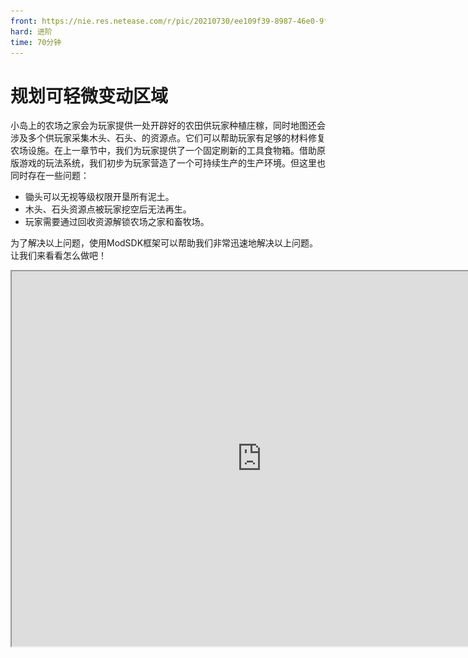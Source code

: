 ```yaml
---
front: https://nie.res.netease.com/r/pic/20210730/ee109f39-8987-46e0-9fe7-40ebb23060fa.png
hard: 进阶
time: 70分钟
---
```


# 规划可轻微变动区域

小岛上的农场之家会为玩家提供一处开辟好的农田供玩家种植庄稼，同时地图还会涉及多个供玩家采集木头、石头、的资源点。它们可以帮助玩家有足够的材料修复农场设施。在上一章节中，我们为玩家提供了一个固定刷新的工具食物箱。借助原版游戏的玩法系统，我们初步为玩家营造了一个可持续生产的生产环境。但这里也同时存在一些问题：

- 锄头可以无视等级权限开垦所有泥土。
- 木头、石头资源点被玩家挖空后无法再生。
- 玩家需要通过回收资源解锁农场之家和畜牧场。

为了解决以上问题，使用ModSDK框架可以帮助我们非常迅速地解决以上问题。让我们来看看怎么做吧！

<iframe src="https://cc.163.com/act/m/daily/iframeplayer/?id=6152b923b8a81f8fa07dc899" height="600" width="800" allow="fullscreen" />

## 接入Mod环境

编辑器会在地图工程内新建Mod脚本文件夹，文件夹会以**Script_NeteaseMod**加上一串随机字符组成。

<img src="./images/11.png" alt="11" style="zoom:135%;" />

> - modMain.py文件是该Mod脚本的主入口，一个脚本文件夹的主目录下有且只能有一个入口文件，我们也只能在这里注册自定义的服务端与客户端系统。
> - 自定义系统是个类，在没有学习到Python编程中面向对象的环节前，您可以简单理解为自创一个系统入口。这个入口会依据跑在服务端还是客户端的环境下，被挂接到由@Mod.InitServer()或Mod.InitClient()装饰的函数里。在客户端上运行则使用clientApi.RegisterSystem接口，在服务端上运行则使用serverApi.RegisterSystem接口。
> - RegisterSystem接受3个参数，第一个参数是该Mod的唯一通信标识符。第二个是自定义系统名称。第三个是自定义系统类的路径。唯一通信标识符和自定义系统名称建议使用可读性强、令人印象深刻且独一无二的名字，这会帮助游戏引擎能够更好地分辨出来自不同Mod的各种系统入口。使用重复性高的名字可能会导致脚本引擎在注册自定义系统时无法辨识来源而造成Mod加载失败。路径参数会合并文件路径与系统类的名字，以下图代码为例：若系统类在py文件里用**Main**作名称，系统文件以**blockListene**r为py文件名，并且它还被包裹在Mod主目录的server文件夹内。则路径会以**Script_Netease{随机字符串}.server.blockListener.Main**来排序。

```python
# -*- coding: UTF-8 -*-
from mod.common.mod import Mod
import mod.server.extraServerApi as serverApi
import mod.client.extraClientApi as clientApi


@Mod.Binding(name="NeteaseModw7ijjGNn", version="0.1")
class NeteaseModw7ijjGNn(object):

    def __init__(self):
        pass

    @Mod.InitClient()
    def NeteaseModw7ijjGNnClientInit(self):
        # type: () -> None
        """Mod被挂载时，在这里注册自定义MOD客户端系统"""
        pass

    @Mod.InitServer()
    def NeteaseModw7ijjGNnServerInit(self):
        # type: () -> None
        """Mod被挂载时，在这里注册自定义MOD服务端系统"""
        serverApi.RegisterSystem("FarmMod", "ServerBlockListenerServer",
                                 "Script_NeteaseModw7ijjGNn.server.blockListener.Main")
        pass

    @Mod.DestroyClient()
    def NeteaseModw7ijjGNnClientDestroy(self):
        # type: () -> None
        """Mod被卸下时，销毁自定义MOD客户端系统"""
        pass

    @Mod.DestroyServer()
    def NeteaseModw7ijjGNnServerDestroy(self):
        # type: () -> None
        """Mod被卸下时，销毁自定义MOD客户端系统"""
        pass
```

> - 自定义系统内可以监听原版事件和自定义Mod事件。
> - 根据服务端与客户端的区别 ，我们在<a href="../../../../mcdocs/1-ModAPI/事件/世界.html" rel="noopenner"> 模组SDK文档 </a>用相应的原版事件来定义一个回调函数。回调函数内会返回这个事件传递的数据信息，通过对数据的提取、类型判断、创建接口，可以实现丰富的玩法逻辑。
> - 在自定义系统类里，我们也可以将常用的代码块用函数封装，实现更高的开发效率。

## 阻止玩家对其他区域做出耕地行为

在地形大观里，一共有三种方块会被锄头耕耘，它们分别是**草地**、**泥土**和**土径**。其中**泥土**是允许玩家还耕的方块类型。

我们使用**ServerBlockUseEvent**事件来监听玩家交互方块的行为，并在玩家手持石锄时阻止他们进一步操作。

![12](./images/12.png)

为了阻止玩家能够任意翻弄草地和土径，我们需要将他们加入监听方块被交互的白名单里，并在事件中取消石锄与方块的交互行为。完整代码如下：

```python
# -*- coding: UTF-8 -*-
from mod.server.system.serverSystem import ServerSystem
from mod.common.minecraftEnum import ItemPosType
import mod.server.extraServerApi as serverApi

# 自定义Mod服务端系统类
class Main(ServerSystem):

    def __init__(self, namespace, system_name):
		# 继承父类
        ServerSystem.__init__(self, namespace, system_name)
        namespace = serverApi.GetEngineNamespace()
        system_name = serverApi.GetEngineSystemName()
        # 监听交互方块事件
        self.ListenForEvent(namespace, system_name,
                            'ServerBlockUseEvent', self, self.using_item)
        # 根据文档描述，原版方块需要通过添加进交互方块的白名单内才能触发ServerBlockUseEvent
        block_comp = serverApi.GetEngineCompFactory().CreateBlockUseEventWhiteList(serverApi.GetLevelId())
        # 在地图的方块结构里，一共受到锄头影响的两种地形方块是
        self.blocked_list = ["minecraft:grass", "minecraft:grass_path"]
        for block_name in self.blocked_list:
            # 加入白名单
            block_comp.AddBlockItemListenForUseEvent(block_name)
	
    # 交互方块事件
    def using_item(self, event):
        # 获取玩家ID
        player_id = event['playerId']
        # 创建玩家的物品接口
        item_comp = serverApi.GetEngineCompFactory().CreateItem(player_id)
        # 获取玩家手持物品信息
        carried_item = item_comp.GetPlayerItem(ItemPosType.CARRIED, 0)
        # 获取事件里交互的方块类型
        block_name = event['blockName']
        # 判断方块类型是否是土径或草地，并判断玩家手持物品是否是石锄
        if carried_item and carried_item['newItemName'] == 'minecraft:stone_hoe' and block_name in self.blocked_list:
            # 取消交互
            event['cancel'] = True
```

最后，我们将编辑器界面切换至地图编辑器，通过游戏模式功能进入内嵌的游戏环境。现在使用锄头无法耕耘泥土和土径，但玩家还能将泥土还原成耕地！

![8](./images/8.gif)

## 循环可再生的资源点

获取金币是玩家解锁更多家具、衣服、扩大农业规模的重要途径。直接的经济来源来自玩家进行农业生产活动的收益。但农产品的成熟存在着一个客观地生长周期，作物会随着游戏随机刻的递进而提升生长阶段，这可能会使玩家觉得时间过得很枯燥。因此，加入木头与石材的资源点设定，是一种改变玩家游戏节奏的方式。我们为玩家提供额外的金币获取渠道的同时，也让他们能够更加有充实感地利用时间。

首先是使用地图编辑器预制资源区域。点击笔刷功能。

![13](./images/13.png)

若**笔刷预设面板**处于折叠状态，可以点击与其他面板的连接区域进行拉伸。这里我们使用**圆预设**，默认使用高度5，长度5，宽度5的大小。

![14](./images/14.png)

在**混合设置**里对**笔刷**的立体区域方块进行成分设置。点击**添加成分**按钮，将设定调整为笔刷形状会混合50%石头和50%木头。

![15](./images/15.png)

在教程里，我们只设置5个资源点，并用选取工具资源点的最左下角的坐标记录下来。最后再通过保存结构的方式将资源点保存至本地行为包内，并使用ModSDK定时重置它们。

> **结构**与**素材**的区别在于：前者是我的世界基岩版的通用格式，而后者是MCSTUDIO所保存的模板格式。开发者和玩家可以通过分享结构，在游戏里或者使用ModSDK生成出来。而素材大多情况下是围绕着MCSTUDIO去使用的。但两者功能都是将地图建筑作为模板，方便我们在改变场景方块的时候能够直接调用它们。

```python
# -*- coding: UTF-8 -*-
from mod.server.system.serverSystem import ServerSystem
from mod.common.minecraftEnum import ItemPosType
import mod.server.extraServerApi as serverApi


class Main(ServerSystem):

    def __init__(self, namespace, system_name):
        # 继承父类
        ServerSystem.__init__(self, namespace, system_name)
        namespace = serverApi.GetEngineNamespace()
        system_name = serverApi.GetEngineSystemName()
        # 监听交互方块事件
        # ...........
        self.resources_pos = [
        	# 资源点1的起始坐标
            (73, 64, 57), 
            # 资源点2的起始坐标
            (51, 63, 101),
            # 资源点3的起始坐标
            (82, 68, 136),
            # 资源点4的起始坐标
            (198, 65, 102),
            # 资源点5的起始坐标
            (82, 68, 136)
        ]
        # 结构名称，以行为包根目录/structures内的[文件夹名称:结构名称]为格式
        self.resource_identifier = 'design:resource'
        # 添加一个60秒重置资源点的定时任务
        game_comp = serverApi.GetEngineCompFactory().CreateGame(serverApi.GetLevelId())
        game_comp.AddRepeatedTimer(60.0, self.resource_placed)

    # 交互方块事件
    def using_item(self, event):
        # .....
        pass

    def resource_placed(self):
        # 创建放置结构的接口
        game_comp = serverApi.GetEngineCompFactory().CreateGame(serverApi.GetLevelId())
        for pos in self.resources_pos:
            # 放置资源点结构
            game_comp.PlaceStructure(None, pos, self.resource_identifier)

```

![9](./images/9.gif)

## 加入农场之家和畜牧场的修复方案

首先，在海面上拖出完整的农场之家和畜牧场建筑模板，并将它们保存成结构并去除空气方块。之后使用Delete快捷键直接删除。这么做可以最大程度减少临时建筑对地形造成的影响（如吃掉部分方块，把草地退回成泥土）。

![16](./images/16.png)

![17](./images/17.png)

接着，我们使用地图编辑器，在两个待修复的独立建筑旁利用游戏模式放置木牌，为木牌写上单独的文字提示。

![18](./images/18.png)

接下来我们就可以用ModSDK来监听玩家点击木牌，根据玩家的资源储量和木牌内容来决定是否有条件修复相应建筑！以下是详细代码与注释：

```python
# -*- coding: UTF-8 -*-
from mod.server.system.serverSystem import ServerSystem
from mod.common.minecraftEnum import ItemPosType
import mod.server.extraServerApi as serverApi


class Main(ServerSystem):

    def __init__(self, namespace, system_name):
        # 继承父类
        ServerSystem.__init__(self, namespace, system_name)
        namespace = serverApi.GetEngineNamespace()
        system_name = serverApi.GetEngineSystemName()
        # 监听交互方块事件
        self.ListenForEvent(namespace, system_name,
                            'ServerBlockUseEvent', self, self.using_item)
        # 根据文档描述，原版方块需要通过添加进交互方块的白名单内才能触发ServerBlockUseEvent
        block_comp = serverApi.GetEngineCompFactory().CreateBlockUseEventWhiteList(serverApi.GetLevelId())
        # 在地图的方块结构里，一共受到锄头影响的两种地形方块是
        self.blocked_list = ["minecraft:grass", "minecraft:grass_path"]
        for block_name in self.blocked_list:
            # 加入白名单
            block_comp.AddBlockItemListenForUseEvent(block_name)
        # 非常重要！告示牌的方块实体ID是minecraft:standing_sign而不是minecraft:sign
        block_comp.AddBlockItemListenForUseEvent("minecraft:standing_sign:*")
        # 储存资源点坐标
        self.resources_pos = [
            (73, 64, 57),
            (51, 63, 101),
            (82, 68, 136),
            (198, 65, 102),
            (82, 68, 136)
        ]
        # 结构名称
        self.resource_identifier = 'design:resource'
        # 添加一个60秒重置资源点的定时任务
        game_comp = serverApi.GetEngineCompFactory().CreateGame(serverApi.GetLevelId())
        game_comp.AddRepeatedTimer(60.0, self.resource_placed)

    # 交互方块事件
    def using_item(self, event):
        # 获取玩家ID
        player_id = event['playerId']
        # 创建玩家的物品接口
        item_comp = serverApi.GetEngineCompFactory().CreateItem(player_id)
        # 获取玩家手持物品信息
        # .....
        # 获取事件里交互的方块类型
        block_name = event['blockName']
        x = event['x']
        y = event['y']
        z = event['z']
        # 判断方块类型是否是土径或草地，并判断玩家手持物品是否是石锄
        # ......
        # 判断是否是木牌
        if block_name == 'minecraft:standing_sign':
            # 创建方块信息接口
            block_comp = serverApi.GetEngineCompFactory().CreateBlockInfo(player_id)
            # 获取文告示牌字
            text = block_comp.GetSignBlockText((x, y, z))
            if '升级小屋' not in text:
                return
            # 木头数量
            log_count = 10
            # 石头数量
            stone_count = 5
            # 获取玩家背包的全部物品
            item_dict_list = item_comp.GetPlayerAllItems(ItemPosType.INVENTORY)
            # 通过枚举列表内的信息，遍历列表下标与物品信息
            for index, item_dict in enumerate(item_dict_list):
                # 如果物品是木头且剩余量大于0
                if item_dict and item_dict['itemName'] == 'minecraft:log' and log_count > 0:
                    # 将木头数量赋值一个临时变量
                    temp = item_dict['count']
                    # 该槽的木头数量扣去余额数量
                    temp -= log_count
                    # 如果该槽的木头数量不足以吃掉全部的木头剩余量
                    if temp < 0:
                        # 设置该槽的木头数量为0，即代表该槽为空
                        item_dict['count'] = 0
                        # 扣去临时贮存的木头数量
                        log_count -= temp
                        # 直接跳过后面代码进入下一次循环
                        continue
                    # 否则，扣除对应槽位的木头数量
                    item_dict['count'] = temp
                    # 清零木头所需剩余量
                    log_count = 0
                # 如果物品是石头且剩余量大于0
                if item_dict and item_dict['itemName'] == 'minecraft:stone' and stone_count > 0:
                    # 将木头数量赋值一个临时变量
                    temp = item_dict['count']
                    # 该槽的石头数量扣去余额数量
                    temp -= log_count
                    # 如果该槽的石头数量不足以吃掉全部的木头剩余量
                    if temp < 0:
                        # 扣去临时贮存的木头数量
                        item_dict['count'] = 0
                        # 扣去临时贮存的石头数量
                        stone_count -= temp
                        # 直接跳过后面代码进入下一次循环
                        continue
                    # 否则，扣除对应槽位的石头数量
                    item_dict['count'] = temp
                    # 清零石头所需剩余量
                    stone_count = 0
            # 如果log_count非0且stone_count非0，则放置修复的农场之家，并将木牌清除
            if not log_count and not stone_count:
                """
                使用字典推导式，下方等价于
                item_dict_map = {}
                for index in range(len(item_dict_list)):
                    item_dict_map[(ItemPosType.INVENTORY, index)] = item_dict_list[index]
                """
                item_dict_map = {(ItemPosType.INVENTORY, index): item_dict_list[index] for index in range(len(item_dict_list))}
                # 设置玩家的全部槽内物品
                item_comp.SetPlayerAllItems(item_dict_map)
                game_comp = serverApi.GetEngineCompFactory().CreateGame(serverApi.GetLevelId())
                # 放置家
                game_comp.PlaceStructure(None, (76, 66, 80), 'design:home')
                # 清除木牌
                block_comp.SetBlockNew((x, y, z), {
                    'name': 'minecraft:air'
                }, 0)

    def resource_placed(self):
        # 创建放置结构的接口
        # ...
        pass

```

可以看到，同样在下次判断玩家点击升级方块时是否满足升级要钱时，如果将判定代码块用函数封装起来，可以使得代码更加简洁，减少重复代码。这里我们用函数对一部分代码进行封装。

```python
# -*- coding: UTF-8 -*-
from mod.server.system.serverSystem import ServerSystem
from mod.common.minecraftEnum import ItemPosType
import mod.server.extraServerApi as serverApi


class Main(ServerSystem):

    def __init__(self, namespace, system_name):
        # ....
        pass

    # 交互方块事件
    def using_item(self, event):
        # .....
        pass

    def resource_placed(self):
        # ...
        pass

    def can_upgrade_structure(self, player_id, requirement):
        # type: (str, dict) -> (bool, list)
        """
        :param player_id: 玩家ID
        :param requirement: 物品需求，例->{"minecraft:log": 10, "minecraft:stone": 5}
        :return (bool, list): 是否可以升级建筑，玩家背包信息
        """
        # 创建玩家的物品接口
        item_comp = serverApi.GetEngineCompFactory().CreateItem(player_id)
        # 获取玩家背包的所有物品
        item_dict_list = item_comp.GetPlayerAllItems(ItemPosType.INVENTORY)
        # 通过枚举列表内的信息，遍历列表下标与物品信息
        for index, item_dict in enumerate(item_dict_list):
            # 如果该槽存在物品且物品在所需物品字典内，并且所需物品对应的数量大于0时
            if item_dict and item_dict['itemName'] in requirement and requirement[item_dict['itemName']] > 0:
                temp = item_dict['count']
                # 该槽物品数量扣去所需物品剩余数量
                temp -= requirement[item_dict['itemName']]
                # 如果该槽的物品数量不足以吃掉所需物品剩余数量
                if temp < 0:
                    # 设置该槽的物品数量为0，即代表该槽为空
                    item_dict['count'] = 0
                    # 扣去临时贮存的物品数量
                    requirement[item_dict['itemName']] -= temp
                    # 直接跳过后面代码进入下一次循环
                    continue
                # 否则，扣除对应槽位的物品数量
                item_dict['count'] = temp
                # 清零所需物品
                requirement[item_dict['itemName']] = 0
        # 返回是否满足升级条件，以及清零所需物品后的背包情况
        return not all(requirement.values()), item_dict_list

```

最后附上完整代码：

```python
# -*- coding: UTF-8 -*-
from mod.server.system.serverSystem import ServerSystem
from mod.common.minecraftEnum import ItemPosType
import mod.server.extraServerApi as serverApi


class Main(ServerSystem):

    def __init__(self, namespace, system_name):
        # 继承父类
        ServerSystem.__init__(self, namespace, system_name)
        namespace = serverApi.GetEngineNamespace()
        system_name = serverApi.GetEngineSystemName()
        # 监听交互方块事件
        self.ListenForEvent(namespace, system_name,
                            'ServerBlockUseEvent', self, self.using_item)
        # 根据文档描述，原版方块需要通过添加进交互方块的白名单内才能触发ServerBlockUseEvent
        block_comp = serverApi.GetEngineCompFactory().CreateBlockUseEventWhiteList(serverApi.GetLevelId())
        # 在地图的方块结构里，一共受到锄头影响的两种地形方块是
        self.blocked_list = ["minecraft:grass", "minecraft:grass_path"]
        for block_name in self.blocked_list:
            # 加入白名单
            block_comp.AddBlockItemListenForUseEvent(block_name)
        # 非常重要！告示牌的方块实体ID是minecraft:standing_sign而不是minecraft:sign
        block_comp.AddBlockItemListenForUseEvent('minecraft:standing_sign:*')
        # 储存资源点坐标
        self.resources_pos = [
            (73, 64, 57),
            (51, 63, 101),
            (82, 68, 136),
            (198, 65, 102),
            (82, 68, 136)
        ]
        # 结构名称
        self.resource_identifier = 'design:resource'
        # 添加一个60秒重置资源点的定时任务
        game_comp = serverApi.GetEngineCompFactory().CreateGame(serverApi.GetLevelId())
        game_comp.AddRepeatedTimer(60.0, self.resource_placed)

    # 交互方块事件
    def using_item(self, event):
        # 获取玩家ID
        player_id = event['playerId']
        # 创建玩家的物品接口
        item_comp = serverApi.GetEngineCompFactory().CreateItem(player_id)
        # 获取玩家手持物品信息
        carried_item = item_comp.GetPlayerItem(ItemPosType.CARRIED, 0, True)
        # 获取事件里交互的方块类型
        block_name = event['blockName']
        x = event['x']
        y = event['y']
        z = event['z']
        # 判断方块类型是否是土径或草地，并判断玩家手持物品是否是石锄
        if carried_item and carried_item['newItemName'] == 'minecraft:stone_hoe' and block_name in self.blocked_list:
            # 取消交互
            event['cancel'] = True
        # 判断是否是告示牌
        if block_name == 'minecraft:standing_sign':
            block_comp = serverApi.GetEngineCompFactory().CreateBlockInfo(player_id)
            text = block_comp.GetSignBlockText((x, y, z))
            # 需求列表
            requirement = {}
            # 结构名称
            structure_name = ''
            # 结构放置位置
            structure_pos = ()
            # 小屋升级方块坐标
            if '升级小屋' in text:
                requirement = {'minecraft:log': 10, 'minecraft:stone': 5}
                structure_name = 'design:home'
                structure_pos = (76, 66, 80)
            # 畜牧场升级方块坐标
            elif '升级畜牧场' in text:
                requirement = {'minecraft:log': 20, 'minecraft:stone': 10}
                structure_name = 'design:farm'
                structure_pos = (169, 66, 83)
            result, items = self.can_upgrade_structure(player_id, requirement)
            # 是否满足要求
            if result and structure_pos and structure_name and requirement:
                """
                使用字典推导式，下方等价于
                item_dict_map = {}
                for index in range(len(item_dict_list)):
                    item_dict_map[(ItemPosType.INVENTORY, index)] = item_dict_list[index]
                """
                item_dict_map = {(ItemPosType.INVENTORY, index): items[index] for index in range(len(items))}
                item_comp = serverApi.GetEngineCompFactory().CreateItem(player_id)
                # 设置玩家的全部槽内物品
                item_comp.SetPlayerAllItems(item_dict_map)
                game_comp = serverApi.GetEngineCompFactory().CreateGame(serverApi.GetLevelId())
                # 放置家
                game_comp.PlaceStructure(None, structure_pos, structure_name)
                # 清除木牌
                block_comp.SetBlockNew((x, y, z), {
                    'name': 'minecraft:air'
                }, 0, 0)

    def resource_placed(self):
        # 创建放置结构的接口
        game_comp = serverApi.GetEngineCompFactory().CreateGame(serverApi.GetLevelId())
        for pos in self.resources_pos:
            # 放置资源点结构
            game_comp.PlaceStructure(None, pos, self.resource_identifier)

    def can_upgrade_structure(self, player_id, requirement):
        # type: (str, dict) -> (bool, list)
        """
        :param player_id: 玩家ID
        :param requirement: 物品需求，例->{"minecraft:log": 10, "minecraft:stone": 5}
        :return (bool, list): 是否可以升级建筑，玩家背包信息
        """
        # 创建玩家的物品接口
        item_comp = serverApi.GetEngineCompFactory().CreateItem(player_id)
        # 获取玩家背包的所有物品
        item_dict_list = item_comp.GetPlayerAllItems(ItemPosType.INVENTORY)
        # 通过枚举列表内的信息，遍历列表下标与物品信息
        for index, item_dict in enumerate(item_dict_list):
            # 如果该槽存在物品且物品在所需物品字典内，并且所需物品对应的数量大于0时
            if item_dict and item_dict['itemName'] in requirement and requirement[item_dict['itemName']] > 0:
                temp = item_dict['count']
                # 该槽物品数量扣去所需物品剩余数量
                temp -= requirement[item_dict['itemName']]
                # 如果该槽的物品数量不足以吃掉所需物品剩余数量
                if temp < 0:
                    # 设置该槽的物品数量为0，即代表该槽为空
                    item_dict['count'] = 0
                    # 扣去临时贮存的物品数量
                    requirement[item_dict['itemName']] -= temp
                    # 直接跳过后面代码进入下一次循环
                    continue
                # 否则，扣除对应槽位的物品数量
                item_dict['count'] = temp
                # 清零所需物品
                requirement[item_dict['itemName']] = 0
        # 返回是否满足升级条件，以及清零所需物品后的背包情况
        return not all(requirement.values()), item_dict_list

```

![10](./images/10.gif)